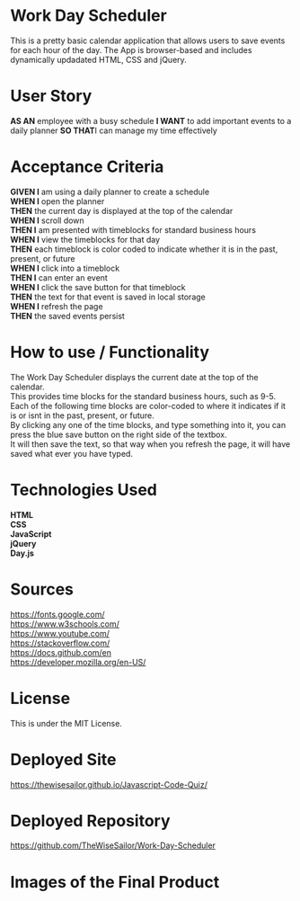# **Work Day Scheduler**

This is a pretty basic calendar application that allows users to save events for each hour of the day. The App is browser-based and includes dynamically updadated HTML, CSS and jQuery.

# User Story

**AS AN** employee with a busy schedule
**I WANT** to add important events to a daily planner
**SO THAT**I can manage my time effectively

# Acceptance Criteria

**GIVEN I** am using a daily planner to create a schedule<br>
**WHEN I** open the planner<br>
**THEN** the current day is displayed at the top of the calendar<br>
**WHEN I** scroll down<br>
**THEN I** am presented with timeblocks for standard business hours<br>
**WHEN I** view the timeblocks for that day<br>
**THEN** each timeblock is color coded to indicate whether it is in the past, present, or future<br>
**WHEN I** click into a timeblock<br>
**THEN I** can enter an event<br>
**WHEN I** click the save button for that timeblock<br>
**THEN** the text for that event is saved in local storage<br>
**WHEN I** refresh the page<br>
**THEN** the saved events persist

# **How to use / Functionality**

The Work Day Scheduler displays the current date at the top of the calendar.<br>
This provides time blocks for the standard business hours, such as 9-5.<br>
Each of the following time blocks are color-coded to where it indicates if it is or isnt in the past, present, or future.<br>
By clicking any one of the time blocks, and type something into it, you can press the blue save button on the right side of the textbox.<br>
It will then save the text, so that way when you refresh the page, it will have saved what ever you have typed.<br>

# Technologies Used

**HTML**<br>
**CSS** <br>
**JavaScript**<br>
**jQuery**<br>
**Day.js**<br>

# Sources

https://fonts.google.com/ <br>
https://www.w3schools.com/ <br>
https://www.youtube.com/ <br>
https://stackoverflow.com/ <br>
https://docs.github.com/en <br>
https://developer.mozilla.org/en-US/ <br>

# License

This is under the MIT License.

# Deployed Site

https://thewisesailor.github.io/Javascript-Code-Quiz/

# Deployed Repository

https://github.com/TheWiseSailor/Work-Day-Scheduler

# Images of the Final Product
